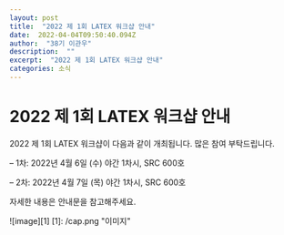 ```yaml
---
layout: post 
title:  "2022 제 1회 LATEX 워크샵 안내" 
date:  2022-04-04T09:50:40.094Z 
author:  "38기 이관우" 
description:  "" 
excerpt:  "2022 제 1회 LATEX 워크샵 안내" 
categories: 소식 
---
```


# 2022 제 1회 LATEX 워크샵 안내

2022 제 1회 LATEX 워크샵이 다음과 같이 개최됩니다. 많은 참여 부탁드립니다. 

– 1차: 2022년 4월 6일 (수) 야간 1차시, SRC 600호

– 2차: 2022년 4월 7일 (목) 야간 1차시, SRC 600호

자세한 내용은 안내문을 참고해주세요.

![image][1] [1]: /cap.png "이미지"
